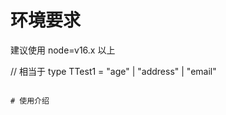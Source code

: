 <!--
 * @Descripttion:
 * @version:
 * @Author: 十三
 * @Date: 2022-11-21 23:01:39
 * @LastEditors: 十三
 * @LastEditTime: 2022-11-21 23:06:14
-->

# 环境要求

建议使用 node=v16.x 以上

// 相当于
type TTest1 = "age" | "address" | "email"
```

# 使用介绍
